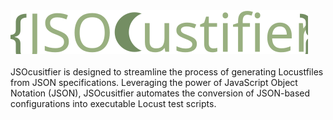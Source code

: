 <img src="docs/images/logo.svg" alt="logo">  
<br/><br/>
JSOcusitfier is designed to streamline the process of generating Locustfiles from JSON specifications. Leveraging the power of JavaScript Object Notation (JSON), JSOcusitfier automates the conversion of JSON-based configurations into executable Locust test scripts.